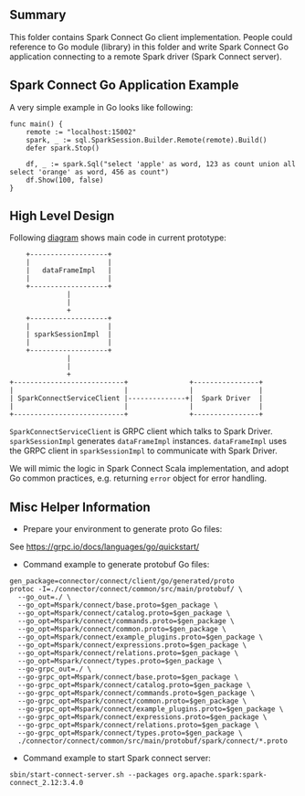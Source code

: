 ## Summary

This folder contains Spark Connect Go client implementation. People could reference to Go module (library) in this folder
and write Spark Connect Go application connecting to a remote Spark driver (Spark Connect server).

## Spark Connect Go Application Example

A very simple example in Go looks like following:

```
func main() {
	remote := "localhost:15002"
	spark, _ := sql.SparkSession.Builder.Remote(remote).Build()
	defer spark.Stop()

	df, _ := spark.Sql("select 'apple' as word, 123 as count union all select 'orange' as word, 456 as count")
	df.Show(100, false)
}
```

## High Level Design

Following [diagram](https://textik.com/#ac299c8f32c4c342) shows main code in current prototype:

```
    +-------------------+                                                                              
    |                   |                                                                              
    |   dataFrameImpl   |                                                                              
    |                   |                                                                              
    +-------------------+                                                                              
              |                                                                                        
              |                                                                                        
              +                                                                                        
    +-------------------+                                                                              
    |                   |                                                                              
    | sparkSessionImpl  |                                                                              
    |                   |                                                                              
    +-------------------+                                                                              
              |                                                                                        
              |                                                                                        
              +                                                                                        
+---------------------------+               +----------------+                                         
|                           |               |                |                                         
| SparkConnectServiceClient |--------------+|  Spark Driver  |                                         
|                           |               |                |                                         
+---------------------------+               +----------------+

```

`SparkConnectServiceClient` is GRPC client which talks to Spark Driver. `sparkSessionImpl` generates `dataFrameImpl`
instances. `dataFrameImpl` uses the GRPC client in `sparkSessionImpl` to communicate with Spark Driver.

We will mimic the logic in Spark Connect Scala implementation, and adopt Go common practices, e.g. returning `error` object for
error handling.

## Misc Helper Information

- Prepare your environment to generate proto Go files:

See https://grpc.io/docs/languages/go/quickstart/

- Command example to generate protobuf Go files:

```
gen_package=connector/connect/client/go/generated/proto
protoc -I=./connector/connect/common/src/main/protobuf/ \
  --go_out=./ \
  --go_opt=Mspark/connect/base.proto=$gen_package \
  --go_opt=Mspark/connect/catalog.proto=$gen_package \
  --go_opt=Mspark/connect/commands.proto=$gen_package \
  --go_opt=Mspark/connect/common.proto=$gen_package \
  --go_opt=Mspark/connect/example_plugins.proto=$gen_package \
  --go_opt=Mspark/connect/expressions.proto=$gen_package \
  --go_opt=Mspark/connect/relations.proto=$gen_package \
  --go_opt=Mspark/connect/types.proto=$gen_package \
  --go-grpc_out=./ \
  --go-grpc_opt=Mspark/connect/base.proto=$gen_package \
  --go-grpc_opt=Mspark/connect/catalog.proto=$gen_package \
  --go-grpc_opt=Mspark/connect/commands.proto=$gen_package \
  --go-grpc_opt=Mspark/connect/common.proto=$gen_package \
  --go-grpc_opt=Mspark/connect/example_plugins.proto=$gen_package \
  --go-grpc_opt=Mspark/connect/expressions.proto=$gen_package \
  --go-grpc_opt=Mspark/connect/relations.proto=$gen_package \
  --go-grpc_opt=Mspark/connect/types.proto=$gen_package \
  ./connector/connect/common/src/main/protobuf/spark/connect/*.proto
```

- Command example to start Spark connect server:

```
sbin/start-connect-server.sh --packages org.apache.spark:spark-connect_2.12:3.4.0
```
